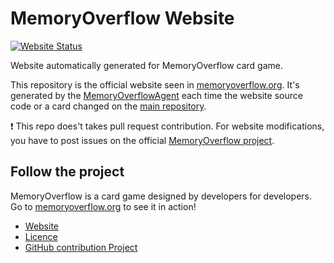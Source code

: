 # MemoryOverflow Website

[![Website Status](http://publish.memoryoverflow.org/status.svg)](https://github.com/CodeCorico/MemoryOverflow-website)

Website automatically generated for MemoryOverflow card game.

This repository is the official website seen in [memoryoverflow.org](http://memoryoverflow.org). It's generated by the [MemoryOverflowAgent](https://github.com/CodeCorico/MemoryOverflow-agent) each time the website source code or a card changed on the [main repository](https://github.com/CodeCorico/MemoryOverflow).

:exclamation: This repo does't takes pull request contribution. For website modifications, you have to post issues on the official [MemoryOverflow project](https://github.com/CodeCorico/MemoryOverflow).

## Follow the project

MemoryOverflow is a card game designed by developers for developers. Go to [memoryoverflow.org](http://memoryoverflow.org) to see it in action!

* [Website](http://memoryoverflow.org)
* [Licence](https://github.com/CodeCorico/MemoryOverflow-website/blob/master/LICENSE)
* [GitHub contribution Project](https://github.com/CodeCorico/MemoryOverflow)
